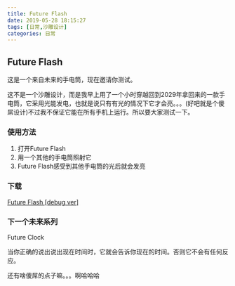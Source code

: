 ```yaml
---
title: Future Flash
date: 2019-05-28 18:15:27
tags: [日常,沙雕设计]
categories: 日常
---
```


## Future Flash
这是一个来自未来的手电筒，现在邀请你测试。

这不是一个沙雕设计，而是我早上用了一个小时穿越回到2029年拿回来的一款手电筒，它采用光能发电，也就是说只有有光的情况下它才会亮。。。\(好吧就是个傻屌设计\)不过我不保证它能在所有手机上运行。所以要大家测试一下。

### 使用方法
1. 打开Future Flash
2. 用一个其他的手电筒照射它
3. Future Flash感受到其他手电筒的光后就会发亮

### 下载
[Future Flash \[debug ver\]](https://github.com/YHaoNan/FutureFlash/raw/master/FutureFlashDebug.apk)

### 下一个未来系列
Future Clock

当你正确的说出说出现在时间时，它就会告诉你现在的时间。否则它不会有任何反应。

还有啥傻屌的点子嘛。。。啊哈哈哈
